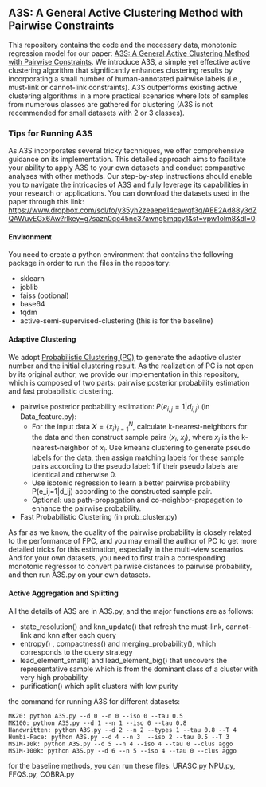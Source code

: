 ## A3S: A General Active Clustering Method with Pairwise Constraints

This repository contains the code and the necessary data, monotonic regression model for our paper: [A3S: A General Active Clustering Method with Pairwise Constraints](https://web3.arxiv.org/pdf/2407.10196). We introduce A3S, a simple yet effective active clustering algorithm that significantly enhances clustering results by incorporating a small number of human-annotated pairwise labels (i.e., must-link or cannot-link constraints). A3S outperforms existing active clustering algorithms in a more practical scenarios where lots of samples from numerous classes are gathered for clustering (A3S is not recommended for small datasets with 2 or 3 classes). 


### Tips for Running A3S
As A3S incorporates several tricky techniques, we offer comprehensive guidance on its implementation. This detailed approach aims to facilitate your ability to apply A3S to your own datasets and conduct comparative analyses with other methods. Our step-by-step instructions should enable you to navigate the intricacies of A3S and fully leverage its capabilities in your research or applications. You can download the datasets used in the paper through this link: https://www.dropbox.com/scl/fo/y35yh2zeaepe14cawqf3q/AEE2Ad88y3dZQAWuvEGx6Aw?rlkey=g7sazn0qc45nc37awng5mqcy1&st=vpw1olm8&dl=0.

#### Environment
You need to create a python environment that contains the following package in order to run the files in the repository:
- sklearn
- joblib
- faiss (optional)
- base64
- tqdm
- active-semi-supervised-clustering (this is for the baseline)

#### Adaptive Clustering

We adopt [Probabilistic Clustering (PC)](https://openaccess.thecvf.com/content/CVPR2022/papers/Liu_MPC_Multi-View_Probabilistic_Clustering_CVPR_2022_paper.pdf) to generate the adaptive cluster number and the initial clustering result. As the realization of PC is not open by its original author, we provide our implementation in this repository, which is composed of two parts: pairwise posterior probability estimation and fast probabilistic clustering.

- pairwise posterior probability estimation: $P(e_{i,j}=1|d_{i,j})$ (in Data_feature.py):
  - For the input data $X=\{x_i\}_{i=1}^{N}$, calculate k-nearest-neighbors for the data and then construct sample pairs ($x_i$, $x_j$), where $x_j$ is the k-nearest-neighbor of $x_i$. Use kmeans clustering to generate pseudo labels for the data, then assign matching labels for these sample pairs according to the pseudo label: 1 if their pseudo labels are identical and otherwise 0.
  - Use isotonic regression to learn a better pairwise probability P(e_ij=1|d_ij) according to the constructed sample pair.
  - Optional: use path-propagation and co-neighbor-propagation to enhance the pairwise probability.
- Fast Probabilistic Clustering (in prob_cluster.py)

As far as we know, the quality of the pairwise probability is closely related to the performance of FPC, and you may email the author of PC to get more detailed tricks for this estimation, especially in the multi-view scenarios. And for your own datasets, you need to first train a corresponding monotonic regressor to convert pairwise distances to pairwise probability, and then run A3S.py on your own datasets.

#### Active Aggregation and Splitting
All the details of A3S are in A3S.py, and the major functions are as follows:
- state_resolution() and knn_update() that refresh the must-link, cannot-link and knn after each query
- entropy() , compactness() and merging_probability(), which corresponds to the query strategy
- lead_element_small() and lead_element_big() that uncovers the representative sample which is from the dominant class of a cluster with very high probability
- purification() which split clusters with low purity
  
the command for running A3S for different datasets:

```
MK20: python A3S.py --d 0 --n 0 --iso 0 --tau 0.5
MK100: python A3S.py --d 1 --n 1 --iso 0 --tau 0.8
Handwritten: python A3S.py --d 2 --n 2 --types 1 --tau 0.8 --T 4
Humbi-Face: python A3S.py --d 4 --n 3  --iso 2 --tau 0.5 --T 3
MS1M-10k: python A3S.py --d 5 --n 4 --iso 4 --tau 0 --clus aggo
MS1M-100k: python A3S.py --d 6 --n 5 --iso 4 --tau 0 --clus aggo
```

for the baseline methods, you can run these files: URASC.py NPU.py, FFQS.py, COBRA.py
